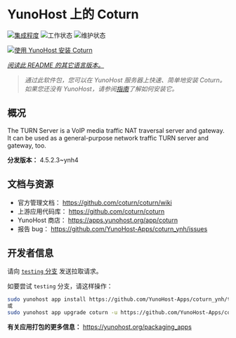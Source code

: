 <!--
注意：此 README 由 <https://github.com/YunoHost/apps/tree/master/tools/readme_generator> 自动生成
请勿手动编辑。
-->

# YunoHost 上的 Coturn

[![集成程度](https://dash.yunohost.org/integration/coturn.svg)](https://dash.yunohost.org/appci/app/coturn) ![工作状态](https://ci-apps.yunohost.org/ci/badges/coturn.status.svg) ![维护状态](https://ci-apps.yunohost.org/ci/badges/coturn.maintain.svg)

[![使用 YunoHost 安装 Coturn](https://install-app.yunohost.org/install-with-yunohost.svg)](https://install-app.yunohost.org/?app=coturn)

*[阅读此 README 的其它语言版本。](./ALL_README.md)*

> *通过此软件包，您可以在 YunoHost 服务器上快速、简单地安装 Coturn。*  
> *如果您还没有 YunoHost，请参阅[指南](https://yunohost.org/install)了解如何安装它。*

## 概况

The TURN Server is a VoIP media traffic NAT traversal server and gateway. It can be used as a general-purpose network traffic TURN server and gateway, too.

**分发版本：** 4.5.2.3~ynh4
## 文档与资源

- 官方管理文档： <https://github.com/coturn/coturn/wiki>
- 上游应用代码库： <https://github.com/coturn/coturn>
- YunoHost 商店： <https://apps.yunohost.org/app/coturn>
- 报告 bug： <https://github.com/YunoHost-Apps/coturn_ynh/issues>

## 开发者信息

请向 [`testing` 分支](https://github.com/YunoHost-Apps/coturn_ynh/tree/testing) 发送拉取请求。

如要尝试 `testing` 分支，请这样操作：

```bash
sudo yunohost app install https://github.com/YunoHost-Apps/coturn_ynh/tree/testing --debug
或
sudo yunohost app upgrade coturn -u https://github.com/YunoHost-Apps/coturn_ynh/tree/testing --debug
```

**有关应用打包的更多信息：** <https://yunohost.org/packaging_apps>
